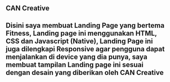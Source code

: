 ## CAN Creative

## Disini saya membuat Landing Page yang bertema Fitness, Landing page ini menggunakan HTML, CSS dan Javascript (Native), Landing Page ini juga dilengkapi Responsive agar pengguna dapat menjalankan di device yang dia punya, saya membuat tampilan Landing page ini sesuai dengan desain yang diberikan oleh CAN Creative
